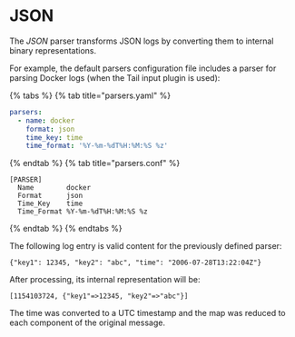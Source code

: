 # JSON

The _JSON_ parser transforms JSON logs by converting them to internal binary representations.

For example, the default parsers configuration file includes a parser for parsing Docker logs (when the Tail input plugin is used):

{% tabs %}
{% tab title="parsers.yaml" %}

```yaml
parsers:
  - name: docker
    format: json
    time_key: time
    time_format: '%Y-%m-%dT%H:%M:%S %z'
```

{% endtab %}
{% tab title="parsers.conf" %}

```text
[PARSER]
  Name        docker
  Format      json
  Time_Key    time
  Time_Format %Y-%m-%dT%H:%M:%S %z
```

{% endtab %}
{% endtabs %}

The following log entry is valid content for the previously defined parser:

```text
{"key1": 12345, "key2": "abc", "time": "2006-07-28T13:22:04Z"}
```

After processing, its internal representation will be:

```text
[1154103724, {"key1"=>12345, "key2"=>"abc"}]
```

The time was converted to a UTC timestamp and the map was reduced to each component of the original message.